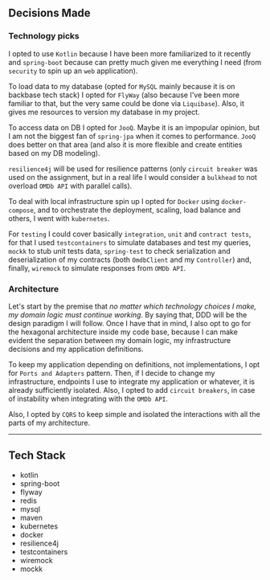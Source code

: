## Decisions Made

### Technology picks

I opted to use `Kotlin` because I have been more familiarized to it recently and `spring-boot` because can pretty much given me
everything I need (from `security` to spin up an `web` application).

To load data to my database (opted for `MySQL` mainly because it is on backbase tech stack) I opted for `FlyWay` (also because I've been more familiar to that, but the very same could be done via `Liquibase`). 
Also, it gives me resources to version my database in my project.

To access data on DB I opted for `JooQ`. Maybe it is an impopular opinion, but I am not the biggest fan of `spring-jpa` when it comes to
performance. `JooQ` does better on that area (and also it is more flexible and create entities based on my DB modeling).

`resilience4j` will be used for resilience patterns (only `circuit breaker` was used on the assignment, but in a real life I would consider a `bulkhead` to not overload `OMDb API` with parallel calls).

To deal with local infrastructure spin up I opted for `Docker` using `docker-compose`, and to orchestrate the deployment, scaling, load balance and others, I went with `kubernetes`.

For `testing` I could cover basically `integration`, `unit` and `contract tests`, for that I used `testcontainers` to simulate databases and test my queries, 
`mockk` to stub unit tests data, `spring-test` to check serialization and deserialization of my contracts (both `OmdbClient` and my `Controller`)
and, finally, `wiremock` to simulate responses from `OMDb API`.

### Architecture

Let's start by the premise that *_no matter which technology choices I make, my domain logic must continue working_*. By saying that, DDD will be the design paradigm I will follow. Once I have that in mind, I also opt to go for the hexagonal architecture inside my code base, because I can make evident the separation between my domain logic, my infrastructure decisions and my application definitions.

To keep my application depending on definitions, not implementations, I opt for `Ports and Adapters` pattern. Then, if I decide to change my infrastructure, endpoints I use to integrate my application or whatever, it is already sufficiently isolated. Also, I opted to add `circuit breakers`, in case of instability when integrating with the `OMDb API`.

Also, I opted by `CQRS` to keep simple and isolated the interactions with all the parts of my architecture. 

---

## Tech Stack

- kotlin
- spring-boot
- flyway
- redis
- mysql
- maven
- kubernetes
- docker
- resilience4j
- testcontainers
- wiremock
- mockk